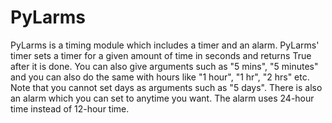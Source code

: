 # PyLarms
PyLarms is a timing module which includes a timer and an alarm.
PyLarms' timer sets a timer for a given amount of time in seconds
and returns True after it is done.
You can also give arguments such as "5 mins", "5 minutes" and
you can also do the same with hours like "1 hour", "1 hr", "2 hrs"
etc. Note that you cannot set days as arguments such as "5 days".
There is also an alarm which you can set to anytime you want.
The alarm uses 24-hour time instead of 12-hour time.
